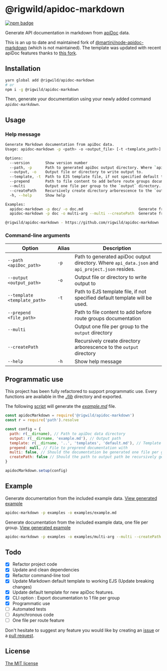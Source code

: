 # @rigwild/apidoc-markdown
[![npm badge](https://img.shields.io/npm/v/@rigwild/apidoc-markdown.svg?logo=npm)](https://www.npmjs.com/package/@rigwild/apidoc-markdown)

Generate API documentation in markdown from [apiDoc](https://github.com/apidoc/apidoc) data.

This is an up to date and maintained fork of [@martinj/node-apidoc-markdown](https://github.com/martinj/node-apidoc-markdown) (which is not maintained). The template was updated with recent apiDoc features thanks to [this fork](https://github.com/softdevstory/node-apidoc-markdown).


## Installation
```bash
yarn global add @rigwild/apidoc-markdown
# or
npm i -g @rigwild/apidoc-markdown
```
Then, generate your documentation using your newly added command *`apidoc-markdown`*.


## Usage
### Help message
```bash
Generate Markdown documentation from apiDoc data.
Usage: apidoc-markdown -p <path> -o <output_file> [-t <template_path>] [--multi] [--createPath] [--prepend <file_path>]

Options:
  --version       Show version number                                                                                                                [boolean]
  --path, -p      Path to generated apiDoc output directory. Where `api_data.json` and `api_project.json` resides.                         [string] [required]
  --output, -o    Output file or directory to write output to.                                                                             [string] [required]
  --template, -t  Path to EJS template file, if not specified default template will be used.                        [string] [default: "templates/default.md"]
  --prepend       Path to file content to add before route groups documentation.                                                                      [string]
  --multi         Output one file per group to the `output` directory.                                                              [boolean] [default: false]
  --createPath    Recursively create directory arborescence to the `output` directory.                                              [boolean] [default: false]
  -h, --help      Show help                                                                                                                          [boolean]

Examples:
  apidoc-markdown -p doc/ -o doc.md                         Generate from `doc/` apiDoc output to `./doc.md`
  apidoc-markdown -p doc -o multi-arg --multi --createPath  Generate from `doc/` apiDoc output to `./multi-arg/<group>.md`

@rigwild/apidoc-markdown - https://github.com/rigwild/apidoc-markdown
```

### Command-line arguments
| Option      | Alias         | Description |
| ----------- | ------------- | ----------- |
| `--path <apiDoc_path>` | `-p` | Path to generated apiDoc output directory. Where `api_data.json` and `api_project.json` resides. |
| `--output <output_path>` | `-o` | Output file or directory to write output to |
| `--template <template_path>` | `-t` | Path to EJS template file, if not specified default template will be used. |
| `--prepend <file_path>` |  | Path to file content to add before route groups documentation |
| `--multi` |  | Output one file per group to the `output` directory |
| `--createPath` |  | Recursively create directory arborescence to the `output` directory |
| `--help` | `-h` | Show help message |


## Programmatic use
This project has been fully refactored to support programmatic use. Every functions are available in the *[./lib](./lib)* directory and exported.

The following [script](./examples/generateSingle.js) will generate the *[example.md](./examples/example.md)* file. 
```js
const apidocMarkdown = require('@rigwild/apidoc-markdown')
const r = require('path').resolve

const config = {
  path: r(__dirname), // Path to apiDoc data directory
  output: r(__dirname, 'example.md'), // Output path
  template: r(__dirname, '..', 'templates', 'default.md'), // Template path
  prepend: null, // File to preprend documentation with
  multi: false, // Should the documentation be generated one file per group
  createPath: false // Should the path to output path be recursively generated (mkdir -p)
}

apidocMarkdown.setup(config)
```


## Example
Generate documentation from the included example data. [View generated example](./examples/example.md)
```bash
apidoc-markdown -p examples -o examples/example.md
```

Generate documentation from the included example data, one file per group. [View generated example](./examples/multi-arg/)
```bash
apidoc-markdown -p examples -o examples/multi-arg --multi --createPath
```

## Todo
 - [x] Refactor project code
 - [x] Update and clean dependencies
 - [x] Refactor command-line tool
 - [x] Update Markdown default template to working EJS (Update breaking changes)
 - [x] Update default template for new apiDoc features. 
 - [x] CLI option : Export documentation to 1 file per group
 - [x] Programmatic use
 - [ ] Automated tests
 - [ ] Asynchronous code
 - [ ] One file per route feature

 Don't hesitate to suggest any feature you would like by creating an [issue](https://github.com/rigwild/apidoc-markdown/issues) or a [pull request](https://github.com/rigwild/apidoc-markdown/pulls).

## License
[The MIT license](./LICENSE)
